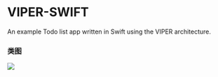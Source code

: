 VIPER-SWIFT
===========

An example Todo list app written in Swift using the VIPER architecture.

### 类图
![](http://www.plantuml.com/plantuml/proxy?cache=no&src=viper.uml)
